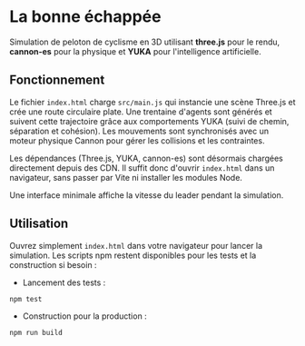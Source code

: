 # La bonne échappée

Simulation de peloton de cyclisme en 3D utilisant **three.js** pour le rendu, **cannon-es** pour la physique et **YUKA** pour l'intelligence artificielle.

## Fonctionnement

Le fichier `index.html` charge `src/main.js` qui instancie une scène Three.js et crée une route circulaire plate. Une trentaine d'agents sont générés et suivent cette trajectoire grâce aux comportements YUKA (suivi de chemin, séparation et cohésion). Les mouvements sont synchronisés avec un moteur physique Cannon pour gérer les collisions et les contraintes.

Les dépendances (Three.js, YUKA, cannon-es) sont désormais chargées directement depuis des CDN. Il suffit donc d'ouvrir `index.html` dans un navigateur, sans passer par Vite ni installer les modules Node.

Une interface minimale affiche la vitesse du leader pendant la simulation.

## Utilisation

Ouvrez simplement `index.html` dans votre navigateur pour lancer la simulation.
Les scripts npm restent disponibles pour les tests et la construction si
besoin :

- Lancement des tests :

```bash
npm test
```

- Construction pour la production :

```bash
npm run build
```

